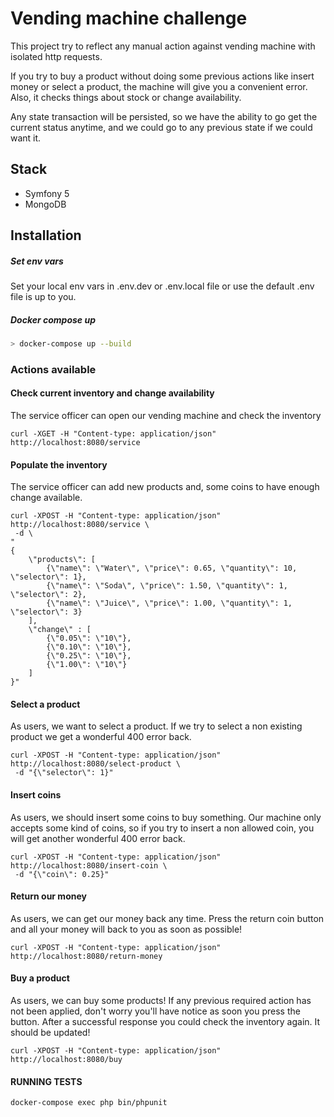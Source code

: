 # Vending machine challenge

This project try to reflect any manual action against vending machine with
isolated http requests.

If you try to buy a product without doing some previous actions like insert money or select a product, 
the machine will give you a convenient error. Also, it checks things about stock
or change availability.

Any state transaction will be persisted, so we have the ability to go get the current 
status anytime, and we could go to any previous state if we could want it.

## Stack
* Symfony 5
* MongoDB

## Installation

##### Set env vars
Set your local env vars in .env.dev or .env.local file or use the default .env file is up to you.

##### Docker compose up
``` bash
> docker-compose up --build
```

### Actions available
#### Check current inventory and change availability
The service officer can open our vending machine and check the inventory
```
curl -XGET -H "Content-type: application/json" http://localhost:8080/service
```

#### Populate the inventory 
The service officer can add new products and, some coins to have enough change available. 
```
curl -XPOST -H "Content-type: application/json" http://localhost:8080/service \
 -d \
"
{
    \"products\": [
        {\"name\": \"Water\", \"price\": 0.65, \"quantity\": 10, \"selector\": 1},
        {\"name\": \"Soda\", \"price\": 1.50, \"quantity\": 1, \"selector\": 2},
        {\"name\": \"Juice\", \"price\": 1.00, \"quantity\": 1, \"selector\": 3}
    ],
    \"change\" : [
        {\"0.05\": \"10\"},
        {\"0.10\": \"10\"},
        {\"0.25\": \"10\"},
        {\"1.00\": \"10\"}
    ]
}"

```
#### Select a product
As users, we want to select a product. If we try to select a non existing product we get
a wonderful 400 error back.
```
curl -XPOST -H "Content-type: application/json" http://localhost:8080/select-product \
 -d "{\"selector\": 1}"
```

#### Insert coins
As users, we should insert some coins to buy something. Our machine only accepts some kind
of coins, so if you try to insert a non allowed coin, you will get another wonderful
400 error back.
```
curl -XPOST -H "Content-type: application/json" http://localhost:8080/insert-coin \
 -d "{\"coin\": 0.25}"
```

#### Return our money
As users, we can get our money back any time. Press the return coin button and all your
money will back to you as soon as possible!
```
curl -XPOST -H "Content-type: application/json" http://localhost:8080/return-money
```

#### Buy a product
As users, we can buy some products! If any previous required action has not been 
applied, don't worry you'll have notice as soon you press the button. After a 
successful response you could check the inventory again. It should be updated!
```
curl -XPOST -H "Content-type: application/json" http://localhost:8080/buy
```

#### RUNNING TESTS
```
docker-compose exec php bin/phpunit 
```
